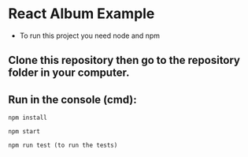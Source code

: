 # React Album Example

* To run this project you need node and npm

## Clone this repository then go to the repository folder in your computer.

## Run in the console (cmd):

```
npm install

npm start

npm run test (to run the tests)
```
